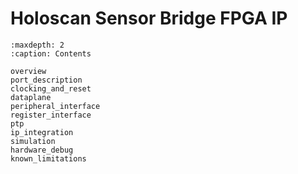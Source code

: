 # Holoscan Sensor Bridge FPGA IP

```{toctree}
:maxdepth: 2
:caption: Contents

overview
port_description
clocking_and_reset
dataplane
peripheral_interface
register_interface
ptp
ip_integration
simulation
hardware_debug
known_limitations
```
